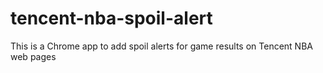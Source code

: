 # tencent-nba-spoil-alert

This is a Chrome app to add spoil alerts for game results on Tencent NBA web pages
